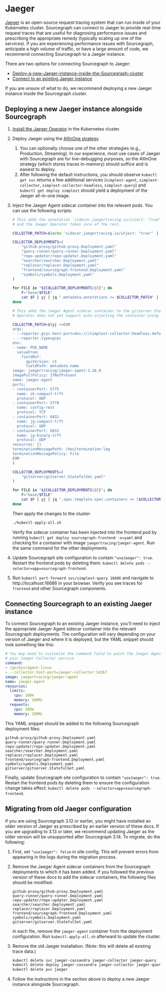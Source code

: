 # Jaeger

[Jaeger](https://github.com/jaegertracing/jaeger) is an open-source request tracing system that can
run inside of your Kubernetes cluster. Sourcegraph can connect to Jaeger to provide real-time
request traces that are useful for diagnosing performance issues and prescribing the appropriate
remedy (typically scaling up one of the services). If you are experiencing performance issues with
Sourcegraph, anticipate a high volume of traffic, or have a large amount of code, we recommend
connecting Sourcegraph to a Jaeger instance.

There are two options for connecting Sourcegraph to Jaeger:

* [Deploy-a-new-Jaeger-instance-inside-the-Sourcegraph-cluster](#Deploying-a-new-Jaeger-instance-alongside-Sourcegraph)
* [Connect to an existing Jaeger instance](#Connecting-Sourcegraph-to-an-existing-Jaeger-instance)

If you are unsure of what to do, we recommend deploying a new Jaeger instance inside the Sourcegraph
cluster.

## Deploying a new Jaeger instance alongside Sourcegraph

1. [Install the Jaeger
   Operator](https://www.jaegertracing.io/docs/1.16/operator/#installing-the-operator-on-kubernetes)
   in the Kubernetes cluster.

1. Deploy Jaeger using the [AllInOne
   strategy](https://www.jaegertracing.io/docs/1.16/operator/#quick-start-deploying-the-allinone-image).
   1. You can optionally choose one of the other strategies (e.g., Production, Streaming). In our
      experience, most use cases of Jaeger with Sourcegraph are for live-debugging purposes, so the
      AllInOne strategy (which stores traces in-memory) should suffice and is easiest to deploy.
   1. After following the default instructions, you should observe `kubectl get svc` returns a few
      additional services (`simplest-agent`, `simplest-collector`, `simplest-collector-headless`,
      `simplest-query`) and `kubectl get deploy simplest` should yield a deployment of the Jaeger
      all-in-one image.

1. Inject the Jaeger Agent sidecar container into the relevant pods. You can use the following
   scripts:

   ```bash
   # This adds the annotation `sidecar.jaegertracing.io/inject: "true"` to each Deployment,
   # and the Jaeger Operator takes care of the rest.

   COLLECTOR_PATCH=$(echo 'sidecar.jaegertracing.io/inject: "true"' | yj)

   COLLECTOR_DEPLOYMENTS=(
       "github-proxy/github-proxy.Deployment.yaml"
       "query-runner/query-runner.Deployment.yaml"
       "repo-updater/repo-updater.Deployment.yaml"
       "searcher/searcher.Deployment.yaml"
       "replacer/replacer.Deployment.yaml"
       "frontend/sourcegraph-frontend.Deployment.yaml"
       "symbols/symbols.Deployment.yaml"
   )

   for FILE in "${COLLECTOR_DEPLOYMENTS[@]}"; do
       F="base/$FILE"
       cat $F | yj | jq ".metadata.annotations += $COLLECTOR_PATCH" | jy -o $F
   done
   ```

   ```bash
   # This adds the Jaeger Agent sidecar container to the gitserver StatefulSet. (The Jaeger
   # Operator does not yet support auto-injecting the container using the annotation.)

   COLLECTOR_PATCH=$(yj <<EOM
   args:
   - --reporter.grpc.host-port=dns:///simplest-collector-headless.default:14250
   - --reporter.type=grpc
   env:
   - name: POD_NAME
     valueFrom:
       fieldRef:
         apiVersion: v1
         fieldPath: metadata.name
   image: jaegertracing/jaeger-agent:1.16.0
   imagePullPolicy: IfNotPresent
   name: jaeger-agent
   ports:
   - containerPort: 5775
     name: zk-compact-trft
     protocol: UDP
   - containerPort: 5778
     name: config-rest
     protocol: TCP
   - containerPort: 6831
     name: jg-compact-trft
     protocol: UDP
   - containerPort: 6832
     name: jg-binary-trft
     protocol: UDP
   resources: {}
   terminationMessagePath: /dev/termination-log
   terminationMessagePolicy: File
   EOM
   )

   COLLECTOR_DEPLOYMENTS=(
       "gitserver/gitserver.StatefulSet.yaml"
   )

   for FILE in "${COLLECTOR_DEPLOYMENTS[@]}"; do
       F="base/$FILE"
       cat $F | yj | jq ".spec.template.spec.containers += [$COLLECTOR_PATCH]" | jy -o $F
   done
   ```

   Then apply the changes to the cluster:
   ```bash
   ./kubectl-apply-all.sh
   ```

   Verify the sidecar container has been injected into the frontend pod by running `kubectl get
   deploy sourcegraph-frontend -o=yaml` and checking for a container with image
   `jaegertracing/jaeger-agent`. Run the same command for the other deployments.

1. Update Sourcegraph site configuration to contain `"useJaeger": true`. Restart the frontend
   pods by deleting them: `kubectl delete pods --selector=app=sourcegraph-frontend`.

1. Run `kubectl port-forward svc/simplest-query 16686` and navigate to http://localhost:16686 in
   your browser. Verify you see traces for `frontend` and other Sourcegraph components.



## Connecting Sourcegraph to an existing Jaeger instance

To connect Sourcegraph to an existing Jaeger instance, you'll need to inject the appropriate Jaeger
Agent sidecar container into the relevant Sourcegraph deployments. The configuration will vary
depending on your version of Jaeger and where it is deployed, but the YAML snippet should look
something like this:

```yaml
# You may need to customize the command field to point the Jaeger Agent at
# your Jaeger Collector service.
command:
- /go/bin/agent-linux
- --collector.host-port=jaeger-collector:14267
image: jaegertracing/jaeger-agent
name: jaeger-agent
resources:
  limits:
    cpu: 100m
    memory: 100Mi
  requests:
    cpu: 100m
    memory: 100Mi
```

This YAML snippet should be added to the following Sourcegraph deployment files:

```
github-proxy/github-proxy.Deployment.yaml
query-runner/query-runner.Deployment.yaml
repo-updater/repo-updater.Deployment.yaml
searcher/searcher.Deployment.yaml
replacer/replacer.Deployment.yaml
frontend/sourcegraph-frontend.Deployment.yaml
symbols/symbols.Deployment.yaml
gitserver/gitserver.StatefulSet.yaml
```

Finally, update Sourcegraph site configuration to contain `"useJaeger": true`. Restart the frontend
pods by deleting them to ensure the configuration change takes effect: `kubectl delete pods
--selector=app=sourcegraph-frontend`.

## Migrating from old Jaeger configuration

If you are using Sourcegraph 3.12 or earlier, you might have installed an older version of Jaeger as
prescribed by an earlier version of these docs. If you are upgrading to 3.13 or later, we recommend
updating Jaeger as the older version will be unsupported after Sourcegraph 3.14. To migrate, do the
following:

1. First, set `"useJaeger": false` in site config. This will prevent errors from appearing in the
   logs during the migration process.

1. Remove the Jaeger Agent sidecar containers from the Sourcegraph deployments to which it has been
   added. If you followed the previous version of these docs to add the sidecar containers, the
   following files should be modified:
   ```
   github-proxy/github-proxy.Deployment.yaml
   query-runner/query-runner.Deployment.yaml
   repo-updater/repo-updater.Deployment.yaml
   searcher/searcher.Deployment.yaml
   replacer/replacer.Deployment.yaml
   frontend/sourcegraph-frontend.Deployment.yaml
   symbols/symbols.Deployment.yaml
   gitserver/gitserver.StatefulSet.yaml
   ```

   In each file, remove the `jaeger-agent` container from the deployment configuration. Run
   `kubectl-apply-all.sh` afterward to update the cluster.

1. Remove the old Jaeger installation. (Note: this will delete all existing trace data.)

   ```bash
   kubectl delete svc jaeger-cassandra jaeger-collector jaeger-query
   kubectl delete deploy jaeger-cassandra jaeger-collector jaeger-query
   kubectl delete pvc jaeger
   ```

1. Follow the instructions in the section above to deploy a new Jaeger instance alongside
   Sourcegraph.
